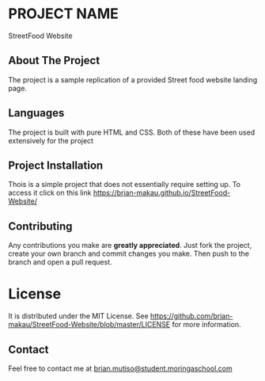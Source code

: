 # PROJECT NAME
StreetFood Website

## About The Project
The project is a sample replication of a provided Street food website landing page.

## Languages
The project is built with pure HTML and CSS. Both of these have been used extensively for the project

## Project Installation
Thois is a simple project that does not essentially require setting up. To access it click on this link https://brian-makau.github.io/StreetFood-Website/

## Contributing
Any contributions you make are **greatly appreciated**. Just fork the project, create your own branch and commit changes you make. Then push to the branch and open a pull request.

# License
It is distributed under the MIT License. See https://github.com/brian-makau/StreetFood-Website/blob/master/LICENSE for more information.

## Contact
Feel free to contact me at brian.mutiso@student.moringaschool.com
